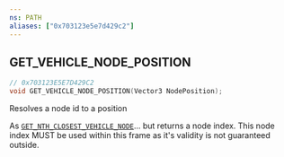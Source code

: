 ```yaml
---
ns: PATH
aliases: ["0x703123e5e7d429c2"]
---
```

## GET_VEHICLE_NODE_POSITION

```c
// 0x703123E5E7D429C2
void GET_VEHICLE_NODE_POSITION(Vector3 NodePosition);
```

Resolves a node id to a position

As [`GET_NTH_CLOSEST_VEHICLE_NODE`](#_0xE50E52416CCF948B)... but returns a node index. This node index MUST be used within this frame as it's validity is not guaranteed outside.

